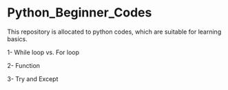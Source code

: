 # Python_Beginner_Codes
This repository is allocated to python codes, which are suitable for learning basics.

1- While loop vs. For loop

2- Function

3- Try and Except